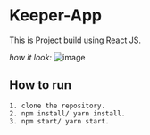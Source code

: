 # Keeper-App
This is Project build using React JS. 

_how it look:_
![image](https://user-images.githubusercontent.com/54627391/125080980-19cd1200-e0e3-11eb-8630-fb9a1b802936.png)

## How to run
```
1. clone the repository.
2. npm install/ yarn install.
3. npm start/ yarn start.
```
